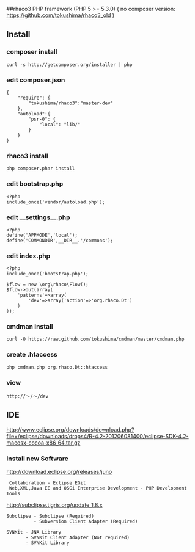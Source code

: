##rhaco3 PHP framework (PHP 5 >= 5.3.0)
( no composer version: <https://github.com/tokushima/rhaco3_old> )

## Install

### composer install
	curl -s http://getcomposer.org/installer | php

### edit composer.json
	{
    	"require": {
			"tokushima/rhaco3":"master-dev"
    	},
    	"autoload":{
    		"psr-0": {
    	    	"local": "lib/"
		    }
    	}
	}

### rhaco3 install
	php composer.phar install


### edit bootstrap.php
	<?php
	include_once('vendor/autoload.php');

### edit \_\_settings\_\_.php
	<?php
	define('APPMODE','local');
	define('COMMONDIR',__DIR__.'/commons');

### edit index.php
	<?php
	include_once('bootstrap.php');
	
	$flow = new \org\rhaco\Flow();
	$flow->out(array(
		'patterns'=>array(
			'dev'=>array('action'=>'org.rhaco.Dt')
		)
	));

### cmdman install
	curl -O https://raw.github.com/tokushima/cmdman/master/cmdman.php

### create .htaccess
	php cmdman.php org.rhaco.Dt::htaccess

### view
	http://〜/〜/dev



## IDE
 <http://www.eclipse.org/downloads/download.php?file=/eclipse/downloads/drops4/R-4.2-201206081400/eclipse-SDK-4.2-macosx-cocoa-x86_64.tar.gz>

### Install new Software
 <http://download.eclipse.org/releases/juno>
 
     Collaboration - Eclipse EGit
     Web,XML,Java EE and OSGi Enterprise Development - PHP Development Tools
 
<http://subclipse.tigris.org/update_1.8.x>


    Subclipse - Subclipse (Required)
              - Subversion Client Adapter (Required) 
    
    SVNKit - JNA Library
           - SVNKit Client Adapter (Not required)
           - SVNKit Library
 	